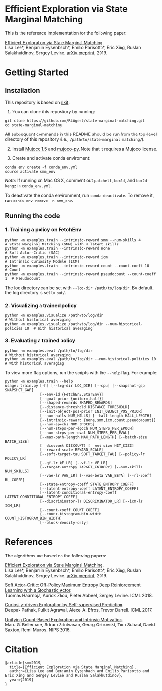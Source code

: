 # Efficient Exploration via State Marginal Matching

This is the reference implementation for the following paper:

[Efficient Exploration via State Marginal Matching](https://sites.google.com/view/state-marginal-matching).  
Lisa Lee\*, Benjamin Eysenbach\*, Emilio Parisotto\*, Eric Xing, Ruslan Salakhutdinov, Sergey Levine. [arXiv preprint](https://arxiv.org/abs/1906.05274), 2019.

# Getting Started

## Installation

This repository is based on [rlkit](https://github.com/vitchyr/rlkit).

1. You can clone this repository by running:
```
git clone https://github.com/RLAgent/state-marginal-matching.git
cd state-marginal-matching
```

All subsequent commands in this README should be run from the top-level directory of this repository (i.e., `/path/to/state-marginal-matching/`).

2. Install [Mujoco 1.5](https://www.roboti.us/index.html) and [mujoco-py](https://github.com/openai/mujoco-py). Note that it requires a Mujoco license.

3. Create and activate conda enviroment:
```
conda env create -f conda_env.yml
source activate smm_env
```
*Note*: If running on Mac OS X, comment out `patchelf`, `box2d`, and `box2d-kengz` in `conda_env.yml`.

To deactivate the conda environment, run `conda deactivate`. To remove it, run `conda env remove -n smm_env`.

## Running the code

### 1. Training a policy on FetchEnv
```
python -m examples.train --intrinsic-reward smm --num-skills 4           # State Marginal Matching (SMM) with 4 latent skills
python -m examples.train --intrinsic-reward none                         # Soft Actor-Critic (SAC)
python -m examples.train --intrinsic-reward icm                          # Intrinsic Curiosity Module (ICM)
python -m examples.train --intrinsic-reward count --count-coeff 10       # Count
python -m examples.train --intrinsic-reward pseudocount --count-coeff 1  # Pseudocount
```
The log directory can be set with `--log-dir /path/to/log/dir`. By default, the log directory is set to `out/`.

### 2. Visualizing a trained policy
```
python -m examples.visualize /path/to/log/dir                               # Without historical averaging
python -m examples.visualize /path/to/log/dir --num-historical-policies 10  # With historical averaging
```

### 3. Evaluating a trained policy
```
python -m examples.eval /path/to/log/dir                               # Without historical averaging
python -m examples.eval /path/to/log/dir --num-historical-policies 10  # With historical averaging
```

To view more flag options, run the scripts with the `--help` flag. For example:
```
python -m examples.train --help
usage: train.py [-h] [--log-dir LOG_DIR] [--cpu] [--snapshot-gap SNAPSHOT_GAP]
                [--env-id {FetchEnv,StarEnv}]
                [--goal-prior {uniform,half}]
                [--shaped-rewards SHAPED_REWARDS]
                [--distance-threshold DISTANCE_THRESHOLD]
                [--init-object-pos-prior INIT_OBJECT_POS_PRIOR]
                [--num-halls NUM_HALLS] [--hall-length HALL_LENGTH]
                [--intrinsic-reward {none,smm,icm,count,pseudocount}]
                [--num-epochs NUM_EPOCHS]
                [--num-steps-per-epoch NUM_STEPS_PER_EPOCH]
                [--num-steps-per-eval NUM_STEPS_PER_EVAL]
                [--max-path-length MAX_PATH_LENGTH] [--batch-size BATCH_SIZE]
                [--discount DISCOUNT] [--net-size NET_SIZE]
                [--reward-scale REWARD_SCALE]
                [--soft-target-tau SOFT_TARGET_TAU] [--policy-lr POLICY_LR]
                [--qf-lr QF_LR] [--vf-lr VF_LR]
                [--target-entropy TARGET_ENTROPY] [--num-skills NUM_SKILLS]
                [--vae-lr VAE_LR] [--vae-beta VAE_BETA] [--rl-coeff RL_COEFF]
                [--state-entropy-coeff STATE_ENTROPY_COEFF]
                [--latent-entropy-coeff LATENT_ENTROPY_COEFF]
                [--latent-conditional-entropy-coeff LATENT_CONDITIONAL_ENTROPY_COEFF]
                [--discriminator-lr DISCRIMINATOR_LR] [--icm-lr ICM_LR]
                [--count-coeff COUNT_COEFF]
                [--count-histogram-bin-width COUNT_HISTOGRAM_BIN_WIDTH]
                [--block-density-only]
```


# References

The algorithms are based on the following papers:

[Efficient Exploration via State Marginal Matching](https://sites.google.com/view/state-marginal-matching).  
Lisa Lee\*, Benjamin Eysenbach\*, Emilio Parisotto\*, Eric Xing, Ruslan Salakhutdinov, Sergey Levine. [arXiv preprint](https://arxiv.org/abs/1906.05274), 2019.  

[Soft Actor-Critic: Off-Policy Maximum Entropy Deep Reinforcement Learning with a Stochastic Actor](https://arxiv.org/abs/1801.01290).  
Tuomas Haarnoja, Aurick Zhou, Pieter Abbeel, Sergey Levine. ICML 2018.

[Curiosity-driven Exploration by Self-supervised Prediction](https://arxiv.org/abs/1705.05363).  
Deepak Pathak, Pulkit Agrawal, Alexei A. Efros, Trevor Darrell. ICML 2017.

[Unifying Count-Based Exploration and Intrinsic Motivation](https://arxiv.org/abs/1606.01868).  
Marc G. Bellemare, Sriram Srinivasan, Georg Ostrovski, Tom Schaul, David Saxton, Remi Munos. NIPS 2016.

# Citation
```
@article{smm2019,
  title={Efficient Exploration via State Marginal Matching},
  author={Lisa Lee and Benjamin Eysenbach and Emilio Parisotto and Eric Xing and Sergey Levine and Ruslan Salakhutdinov},
  year={2019}
}
```

